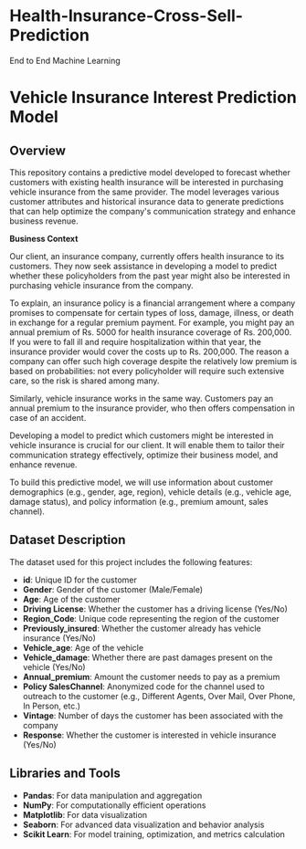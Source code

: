 # Health-Insurance-Cross-Sell-Prediction
End to End Machine Learning

# Vehicle Insurance Interest Prediction Model

## Overview

This repository contains a predictive model developed to forecast whether customers with existing health insurance will be interested in purchasing vehicle insurance from the same provider. The model leverages various customer attributes and historical insurance data to generate predictions that can help optimize the company's communication strategy and enhance business revenue.

**Business Context**

Our client, an insurance company, currently offers health insurance to its customers. They now seek assistance in developing a model to predict whether these policyholders from the past year might also be interested in purchasing vehicle insurance from the company.

To explain, an insurance policy is a financial arrangement where a company promises to compensate for certain types of loss, damage, illness, or death in exchange for a regular premium payment. For example, you might pay an annual premium of Rs. 5000 for health insurance coverage of Rs. 200,000. If you were to fall ill and require hospitalization within that year, the insurance provider would cover the costs up to Rs. 200,000. The reason a company can offer such high coverage despite the relatively low premium is based on probabilities: not every policyholder will require such extensive care, so the risk is shared among many.

Similarly, vehicle insurance works in the same way. Customers pay an annual premium to the insurance provider, who then offers compensation in case of an accident.

Developing a model to predict which customers might be interested in vehicle insurance is crucial for our client. It will enable them to tailor their communication strategy effectively, optimize their business model, and enhance revenue.

To build this predictive model, we will use information about customer demographics (e.g., gender, age, region), vehicle details (e.g., vehicle age, damage status), and policy information (e.g., premium amount, sales channel).

## Dataset Description

The dataset used for this project includes the following features:

- **id**: Unique ID for the customer
- **Gender**: Gender of the customer (Male/Female)
- **Age**: Age of the customer
- **Driving License**: Whether the customer has a driving license (Yes/No)
- **Region_Code**: Unique code representing the region of the customer
- **Previously_insured**: Whether the customer already has vehicle insurance (Yes/No)
- **Vehicle_age**: Age of the vehicle
- **Vehicle_damage**: Whether there are past damages present on the vehicle (Yes/No)
- **Annual_premium**: Amount the customer needs to pay as a premium
- **Policy SalesChannel**: Anonymized code for the channel used to outreach to the customer (e.g., Different Agents, Over Mail, Over Phone, In Person, etc.)
- **Vintage**: Number of days the customer has been associated with the company
- **Response**: Whether the customer is interested in vehicle insurance (Yes/No)

## Libraries and Tools

- **Pandas**: For data manipulation and aggregation
- **NumPy**: For computationally efficient operations
- **Matplotlib**: For data visualization
- **Seaborn**: For advanced data visualization and behavior analysis
- **Scikit Learn**: For model training, optimization, and metrics calculation


